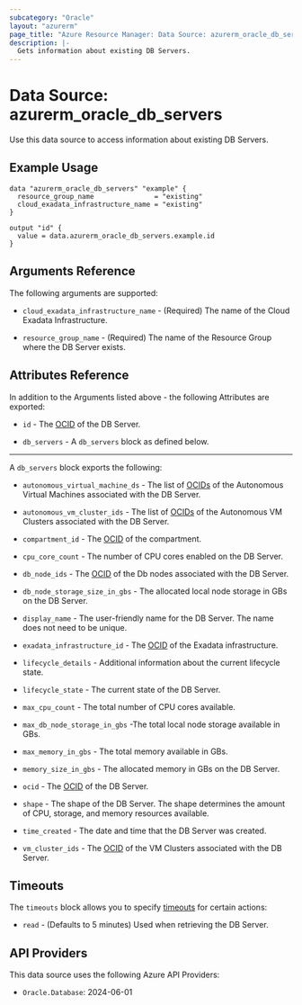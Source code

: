 ```yaml
---
subcategory: "Oracle"
layout: "azurerm"
page_title: "Azure Resource Manager: Data Source: azurerm_oracle_db_servers"
description: |-
  Gets information about existing DB Servers.
---
```


# Data Source: azurerm_oracle_db_servers

Use this data source to access information about existing DB Servers.

## Example Usage

```hcl
data "azurerm_oracle_db_servers" "example" {
  resource_group_name               = "existing"
  cloud_exadata_infrastructure_name = "existing"
}

output "id" {
  value = data.azurerm_oracle_db_servers.example.id
}
```

## Arguments Reference

The following arguments are supported:

* `cloud_exadata_infrastructure_name` - (Required) The name of the Cloud Exadata Infrastructure.

* `resource_group_name` - (Required) The name of the Resource Group where the DB Server exists.

## Attributes Reference

In addition to the Arguments listed above - the following Attributes are exported: 

* `id` - The [OCID](https://docs.oracle.com/en-us/iaas/Content/General/Concepts/identifiers.htm) of the DB Server.

* `db_servers` - A `db_servers` block as defined below.

---

A `db_servers` block exports the following:

* `autonomous_virtual_machine_ds` - The list of [OCIDs](https://docs.oracle.com/en-us/iaas/Content/General/Concepts/identifiers.htm) of the Autonomous Virtual Machines associated with the DB Server.

* `autonomous_vm_cluster_ids` - The list of [OCIDs](https://docs.oracle.com/en-us/iaas/Content/General/Concepts/identifiers.htm) of the Autonomous VM Clusters associated with the DB Server.

* `compartment_id` - The [OCID](https://docs.oracle.com/en-us/iaas/Content/General/Concepts/identifiers.htm) of the compartment.

* `cpu_core_count` - The number of CPU cores enabled on the DB Server.

* `db_node_ids` - The [OCID](https://docs.oracle.com/en-us/iaas/Content/General/Concepts/identifiers.htm) of the Db nodes associated with the DB Server.

* `db_node_storage_size_in_gbs` - The allocated local node storage in GBs on the DB Server.

* `display_name` - The user-friendly name for the DB Server. The name does not need to be unique.

* `exadata_infrastructure_id` - The [OCID](https://docs.oracle.com/en-us/iaas/Content/General/Concepts/identifiers.htm) of the Exadata infrastructure.

* `lifecycle_details` - Additional information about the current lifecycle state.

* `lifecycle_state` - The current state of the DB Server.

* `max_cpu_count` - The total number of CPU cores available.

* `max_db_node_storage_in_gbs` -The total local node storage available in GBs.

* `max_memory_in_gbs` - The total memory available in GBs.

* `memory_size_in_gbs` - The allocated memory in GBs on the DB Server.

* `ocid` - The [OCID](https://docs.oracle.com/en-us/iaas/Content/General/Concepts/identifiers.htm) of the DB Server.

* `shape` - The shape of the DB Server. The shape determines the amount of CPU, storage, and memory resources available.

* `time_created` - The date and time that the DB Server was created.

* `vm_cluster_ids` - The [OCID](https://docs.oracle.com/en-us/iaas/Content/General/Concepts/identifiers.htm) of the VM Clusters associated with the DB Server.

## Timeouts

The `timeouts` block allows you to specify [timeouts](https://www.terraform.io/language/resources/syntax#operation-timeouts) for certain actions:

* `read` - (Defaults to 5 minutes) Used when retrieving the DB Server.

## API Providers
<!-- This section is generated, changes will be overwritten -->
This data source uses the following Azure API Providers:

* `Oracle.Database`: 2024-06-01
